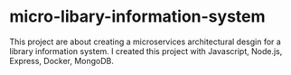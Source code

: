 # micro-libary-information-system
This project are about creating a microservices architectural desgin for a library information system. I created this project with Javascript, Node.js, Express, Docker, MongoDB.
